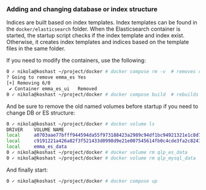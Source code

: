 ### Adding and changing database or index structure
Indices are built based on index templates. Index templates can be found in the `docker/elasticsearch` folder.
When the Elasticsearch container is started, the startup script checks if the index template and index exist. 
Otherwise, it creates index templates and indices based on the template files in the same folder.

If you need to modify the containers, use the following:
```bash
0 ✓ nikola@koshast ~/project/docker # docker compose rm -v  # removes containers and their anonymous volumes
? Going to remove emma_es Yes
[+] Removing 6/0
 ✔ Container emma_es_ui   Removed                                                                0.1s                                       
0 ✓ nikola@koshast ~/project/docker # docker compose build  # rebuilds container images
```

And be sure to remove the old named volumes before startup if you need to change DB or ES structure:
```bash
0 ✓ nikola@koshast ~/project/docker # docker volume ls 
DRIVER    VOLUME NAME
local     a0703aae77bfff944594da55f973188423a2989c94df1bc94921321e1c8d7540
local     c9191221a426a82f3f521433d0998d9e21e007545614fb0c4cde3fa2c8247657
local     emma_es_data
0 ✓ nikola@koshast ~/project/docker # docker volume rm qlp_es_data      # removes Elasticsearch volume
0 ✓ nikola@koshast ~/project/docker # docker volume rm qlp_mysql_data   # removes Mariadb volume
```

And finally start:
```bash
0 ✓ nikola@koshast ~/project/docker # docker compose up
```
